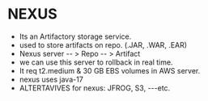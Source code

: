 # NEXUS

* Its an Artifactory storage service.
* used to store artifacts on repo. (.JAR, .WAR, .EAR)
* Nexus server -- > Repo -- > Artifact
* we can use this server to rollback in real time.
* It req t2.medium & 30 GB EBS volumes in AWS server.
* nexus uses java-17
* ALTERTAVIVES for nexus: JFROG, S3, ---etc.
